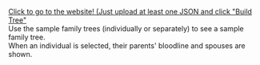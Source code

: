 [Click to go to the website! (Just upload at least one JSON and click "Build Tree"](https://elan.ronen.life/projects/familytree/familytree.html)
<br/>
Use the sample family trees (individually or separately) to see a sample family tree.
<br/>
When an individual is selected, their parents' bloodline and spouses are shown.
